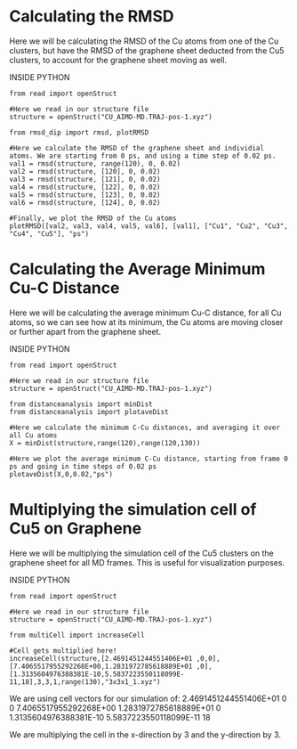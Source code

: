 # Calculating the RMSD

Here we will be calculating the RMSD of the Cu atoms from one of the Cu clusters, but have the RMSD of the graphene sheet deducted from the Cu5 clusters, to account for the graphene sheet moving as well.

INSIDE PYTHON
```
from read import openStruct

#Here we read in our structure file
structure = openStruct("CU_AIMD-MD.TRAJ-pos-1.xyz")

from rmsd_dip import rmsd, plotRMSD

#Here we calculate the RMSD of the graphene sheet and individial atoms. We are starting from 0 ps, and using a time step of 0.02 ps.
val1 = rmsd(structure, range(120), 0, 0.02)
val2 = rmsd(structure, [120], 0, 0.02)
val3 = rmsd(structure, [121], 0, 0.02)
val4 = rmsd(structure, [122], 0, 0.02)
val5 = rmsd(structure, [123], 0, 0.02)
val6 = rmsd(structure, [124], 0, 0.02)

#Finally, we plot the RMSD of the Cu atoms
plotRMSD([val2, val3, val4, val5, val6], [val1], ["Cu1", "Cu2", "Cu3", "Cu4", "Cu5"], "ps")

```

# Calculating the Average Minimum Cu-C Distance

Here we will be calculating the average minimum Cu-C distance, for all Cu atoms, so we can see how at its minimum, the Cu atoms are moving closer or further apart from the graphene sheet.

INSIDE PYTHON
```
from read import openStruct

#Here we read in our structure file
structure = openStruct("CU_AIMD-MD.TRAJ-pos-1.xyz")

from distanceanalysis import minDist
from distanceanalysis import plotaveDist

#Here we calculate the minimum C-Cu distances, and averaging it over all Cu atoms
X = minDist(structure,range(120),range(120,130))

#Here we plot the average minimum C-Cu distance, starting from frame 0 ps and going in time steps of 0.02 ps
plotaveDist(X,0,0.02,"ps")
```

# Multiplying the simulation cell of Cu5 on Graphene

Here we will be multiplying the simulation cell of the Cu5 clusters on the graphene sheet for all MD frames. This is useful for visualization purposes.

INSIDE PYTHON
```
from read import openStruct

#Here we read in our structure file
structure = openStruct("CU_AIMD-MD.TRAJ-pos-1.xyz")

from multiCell import increaseCell

#Cell gets multiplied here!
increaseCell(structure,[2.4691451244551406E+01 ,0,0],[7.4065517955292268E+00,1.2831972785618889E+01 ,0],[1.3135604976388381E-10,5.5837223550118099E-11,18],3,3,1,range(130),"3x3x1_1.xyz")
```

We are using cell vectors for our simulation of:
2.4691451244551406E+01 0 0
7.4065517955292268E+00 1.2831972785618889E+01 0
1.3135604976388381E-10 5.5837223550118099E-11 18

We are multiplying the cell in the x-direction by 3 and the y-direction by 3.
